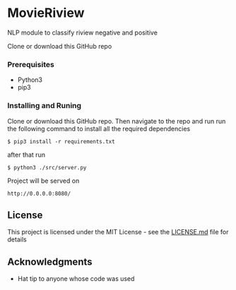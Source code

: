 # MovieRiview
NLP module to classify riview negative and positive


Clone or download this GitHub repo

### Prerequisites

- Python3
- pip3

### Installing and Runing

Clone or download this GitHub repo.
Then navigate to the repo and run run the following command to install all the required dependencies 

```
$ pip3 install -r requirements.txt
```
after that run 

```
$ python3 ./src/server.py
```

Project will be served on 


```
http://0.0.0.0:8080/
``` 

## License

This project is licensed under the MIT License - see the [LICENSE.md](LICENSE) file for details

## Acknowledgments

* Hat tip to anyone whose code was used

